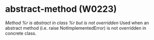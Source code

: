 # abstract-method (W0223)
*Method %r is abstract in class %r but is not overridden* Used when an
abstract method (i.e. raise NotImplementedError) is not overridden in
concrete class.

